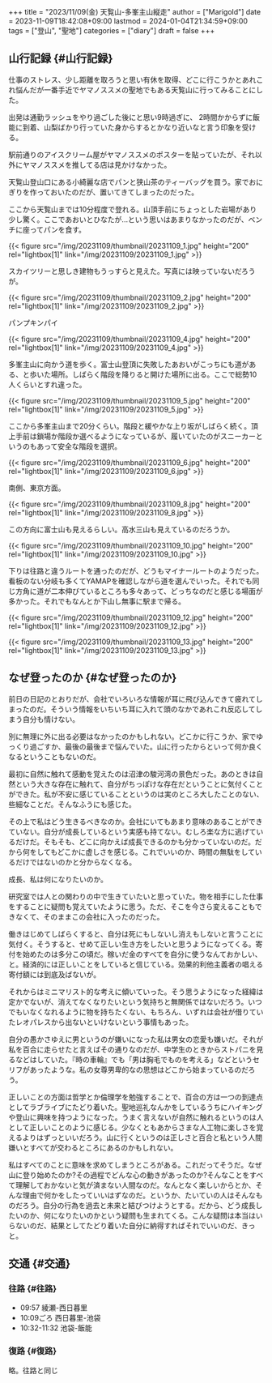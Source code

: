 +++
title = "2023/11/09(金) 天覧山-多峯主山縦走"
author = ["Marigold"]
date = 2023-11-09T18:42:08+09:00
lastmod = 2024-01-04T21:34:59+09:00
tags = ["登山", "聖地"]
categories = ["diary"]
draft = false
+++

## 山行記録 {#山行記録}

仕事のストレス、少し距離を取ろうと思い有休を取得、どこに行こうかとあれこれ悩んだが一番手近でヤマノススメの聖地でもある天覧山に行ってみることにした。

出発は通勤ラッシュをやり過ごした後にと思い9時過ぎに、
2時間かからずに飯能に到着、山梨ばかり行っていた身からするとかなり近いなと言う印象を受ける。

駅前通りのアイスクリーム屋がヤマノススメのポスターを貼っていたが、それ以外にヤマノススメを推してる店は見かけなかった。

天覧山登山口にある小綺麗な店でパンと狭山茶のティーバッグを買う。家でおにぎりを作っておいたのだが、置いてきてしまったのだった。

ここから天覧山までは10分程度で登れる。山頂手前にちょっとした岩場があり少し驚く。ここであおいとひなたが...という思いはあまりなかったのだが、ベンチに座ってパンを食す。

{{< figure src="/img/20231109/thumbnail/20231109_1.jpg" height="200" rel="lightbox[1]" link="/img/20231109/20231109_1.jpg" >}}

スカイツリーと思しき建物もうっすらと見えた。写真には映っていないだろうが。

{{< figure src="/img/20231109/thumbnail/20231109_2.jpg" height="200" rel="lightbox[1]" link="/img/20231109/20231109_2.jpg" >}}

パンプキンパイ

{{< figure src="/img/20231109/thumbnail/20231109_4.jpg" height="200" rel="lightbox[1]" link="/img/20231109/20231109_4.jpg" >}}

多峯主山に向かう道を歩く。富士山登頂に失敗したあおいがこっちにも道がある、と歩いた場所。しばらく階段を降りると開けた場所に出る。ここで総勢10人くらいとすれ違った。

{{< figure src="/img/20231109/thumbnail/20231109_5.jpg" height="200" rel="lightbox[1]" link="/img/20231109/20231109_5.jpg" >}}

ここから多峯主山まで20分くらい。階段と緩やかな上り坂がしばらく続く。頂上手前は鎖場か階段か選べるようになっているが、履いていたのがスニーカーというのもあって安全な階段を選択。

{{< figure src="/img/20231109/thumbnail/20231109_6.jpg" height="200" rel="lightbox[1]" link="/img/20231109/20231109_6.jpg" >}}

南側、東京方面。

{{< figure src="/img/20231109/thumbnail/20231109_8.jpg" height="200" rel="lightbox[1]" link="/img/20231109/20231109_8.jpg" >}}

この方向に富士山も見えるらしい。高水三山も見えているのだろうか。

{{< figure src="/img/20231109/thumbnail/20231109_10.jpg" height="200" rel="lightbox[1]" link="/img/20231109/20231109_10.jpg" >}}

下りは往路と違うルートを通ったのだが、どうもマイナールートのようだった。看板のない分岐も多くてYAMAPを確認しながら道を選んでいった。それでも同じ方角に道が二本伸びているところも多々あって、どっちなのだと感じる場面が多かった。それでもなんとか下山し無事に駅まで帰る。

{{< figure src="/img/20231109/thumbnail/20231109_12.jpg" height="200" rel="lightbox[1]" link="/img/20231109/20231109_12.jpg" >}}

{{< figure src="/img/20231109/thumbnail/20231109_13.jpg" height="200" rel="lightbox[1]" link="/img/20231109/20231109_13.jpg" >}}


## なぜ登ったのか {#なぜ登ったのか}

前日の日記のとおりだが、会社でいろいろな情報が耳に飛び込んできて疲れてしまったのだ。そういう情報をいちいち耳に入れて頭のなかであれこれ反応してしまう自分も情けない。

別に無理に外に出る必要はなかったのかもしれない。どこかに行こうか、家でゆっくり過ごすか、最後の最後まで悩んでいた。山に行ったからといって何か良くなるということもないのだ。

最初に自然に触れて感動を覚えたのは沼津の駿河湾の景色だった。あのときは自然という大きな存在に触れて、自分がちっぽけな存在だということに気付くことができた。私が不安に感じていることというのは実のところ大したことのない、些細なことだ。そんなふうにも感じた。

その上で私はどう生きるべきなのか。会社にいてもあまり意味のあることができていない。自分が成長しているという実感も持てない。むしろ楽な方に逃げているだけだ。そもそも、どこに向かえば成長できるのかも分かっていないのだ。だから何をしてもどこかに虚しさを感じる。これでいいのか、時間の無駄をしているだけではないのかと分からなくなる。

成長、私は何になりたいのか。

研究室では人との関わりの中で生きていたいと思っていた。物を相手にした仕事をすることに疑問も覚えていたように思う。ただ、そこを今さら変えることもできなくて、そのままこの会社に入ったのだった。

働きはじめてしばらくすると、自分は死にもしないし消えもしないと言うことに気付く。そうすると、せめて正しい生き方をしたいと思うようになってくる。寄付を始めたのは多分この頃だ。稼いだ金のすべてを自分に使うなんておかしい、と。経済的には正しいことをしていると信じている。効果的利他主義者の唱える寄付額には到底及ばないが。

それからはミニマリスト的な考えに傾いていった。そう思うようになった経緯は定かでないが、消えてなくなりたいという気持ちと無関係ではないだろう。いつでもいなくなれるように物を持ちたくない、もちろん、いずれは会社が借りていたレオパレスから出ないといけないという事情もあった。

自分の愚かさゆえに男というのが嫌いになった私は男女の恋愛も嫌いだ。それが私を百合に走らせたと言えばその通りなのだが、中学生のときからストパニを見るなどはしていた。『時の車輪』でも「男は胸毛でものを考える」などというセリフがあったような。私の女尊男卑的なの思想はどこから始まっているのだろう。

正しいことの方面は哲学とか倫理学を勉強することで、百合の方は一つの到達点としてラブライブにたどり着いた。聖地巡礼なんかをしているうちにハイキングや登山に興味を持つようになった。うまく言えないが自然に触れるというのは人として正しいことのように感じる。少なくともあからさまな人工物に楽しさを覚えるよりはずっといいだろう。山に行くというのは正しさと百合と私という人間嫌いとすべてが交わるところにあるのかもしれない。

私はすべてのことに意味を求めてしまうところがある。これだってそうだ。なぜ山に登り始めたのか?その過程でどんな心の動きがあったのか?そんなことをすべて理解しておかないと気が済まない人間なのだ。なんとなく楽しいからとか、そんな理由で何かをしたっていいはずなのだ。というか、たいていの人はそんなものだろう。自分の行為を過去と未来と結びつけようとする。だから、どう成長したいのか、何になりたいのかという疑問も生まれてくる。こんな疑問は本当はいらないのだ、結果としてたどり着いた自分に納得すればそれでいいのだ、きっと。


## 交通 {#交通}


### 往路 {#往路}

-   09:57 綾瀬-西日暮里
-   10:09ごろ 西日暮里-池袋
-   10:32-11:32 池袋-飯能


### 復路 {#復路}

略。往路と同じ

